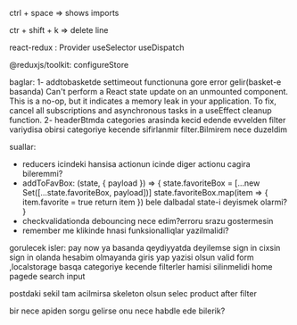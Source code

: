 ctrl + space => shows imports

ctr + shift + k => delete line

react-redux :
Provider 
useSelector
useDispatch

@reduxjs/toolkit:
configureStore

baglar:
1- addtobasketde settimeout functionuna gore error gelir(basket-e basanda)
Can't perform a React state update on an unmounted component. This is a no-op, but it indicates a memory leak in your application. To fix, cancel all subscriptions and asynchronous tasks in a useEffect cleanup function.
2- headerBtmda categories arasinda kecid edende evvelden filter variydisa obirsi categoriye kecende sifirlanmir filter.Bilmirem nece duzeldim

suallar:
- reducers icindeki hansisa actionun icinde diger actionu cagira bileremmi?
- addToFavBox: (state, { payload }) => {
            state.favoriteBox = [...new Set([...state.favoriteBox, payload])]
            state.favoriteBox.map(item => {
                item.favorite = true
                return item
            }) bele dalbadal state-i deyismek olarmi?
        }
- checkvalidationda debouncing nece edim?erroru srazu gostermesin
- remember me klikinde hnasi funksionalliqlar yazilmalidi?


gorulecek isler:
pay now ya basanda qeydiyyatda deyilemse sign in cixsin
sign in olanda hesabim olmayanda giris yap yazisi olsun
valid form ,localstorage
basqa categoriye kecende filterler hamisi silinmelidi
home pagede search input


postdaki sekil tam acilmirsa skeleton olsun
selec product after filter

bir nece apiden sorgu gelirse onu nece habdle ede bilerik?





